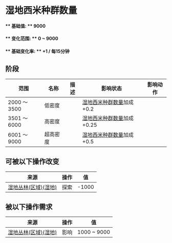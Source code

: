 # 湿地西米种群数量  
#### ** 基础值: ** 9000   
#### ** 变化范围: ** 0 ~ 9000  
#### ** 基础变化率: ** +1 / 每15分钟  
## 阶段  
范围  |  名称  |  描述  |  影响状态  |  影响动作  
----  |  ----  |  ----  |  ----  |  ----  
2000 ～ 3500  |  低密度  |    |  [湿地西米种群数量](Sago_WetlandsPop.md)加成+0.2  |    
3501 ～ 6000  |  高密度  |    |  [湿地西米种群数量](Sago_WetlandsPop.md)加成+0.25  |    
6001 ～ 9000  |  超高密度  |    |  [湿地西米种群数量](Sago_WetlandsPop.md)加成+0.5  |    
## 可被以下操作改变  
来源  |  操作  |  值  
----  |  ----  |  ----  
[湿地丛林(区域)(湿地)](Wetlands.md)  |  探索  |  -1000  
## 被以下操作需求  
来源  |  操作  |  值  
----  |  ----  |  ----  
[湿地丛林(区域)(湿地)](Wetlands.md)  |  影响  |  1000 ~ 9000  


<script>document.title="湿地西米种群数量 - 卡牌生存百科 Card Survival Wiki";</script>